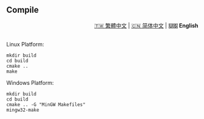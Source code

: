 ## Compile

<div align="right">
  <a href="../zh_TW/Compile.md">🇹🇼 繁體中文</a> | <a href="../zh_CN/Compile.md">🇨🇳 简体中文</a> | <strong>🇺🇸 English</strong>
</div>
<br>

Linux Platform:
```shell
mkdir build
cd build
cmake ..
make
```

Windows Platform:
```shell
mkdir build
cd build
cmake .. -G "MinGW Makefiles"
mingw32-make
```